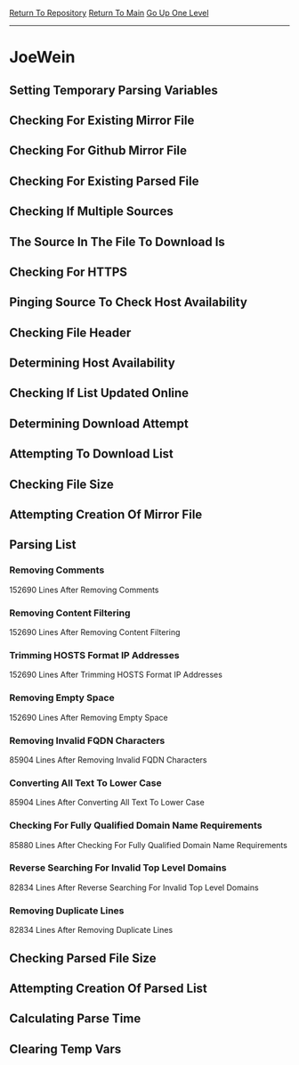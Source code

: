 [Return To Repository](https://github.com/deathbybandaid/piholeparser/)
[Return To Main](https://github.com/deathbybandaid/piholeparser/blob/master/RecentRunLogs/Mainlog.md)
[Go Up One Level](https://github.com/deathbybandaid/piholeparser/blob/master/RecentRunLogs/TopLevelScripts/30-Processing-External-Blacklists.md)
____________________________________
# JoeWein
## Setting Temporary Parsing Variables
## Checking For Existing Mirror File
## Checking For Github Mirror File
## Checking For Existing Parsed File
## Checking If Multiple Sources
## The Source In The File To Download Is
## Checking For HTTPS
## Pinging Source To Check Host Availability
## Checking File Header
## Determining Host Availability
## Checking If List Updated Online
## Determining Download Attempt
## Attempting To Download List
## Checking File Size
## Attempting Creation Of Mirror File
## Parsing List
### Removing Comments
152690 Lines After Removing Comments
### Removing Content Filtering
152690 Lines After Removing Content Filtering
### Trimming HOSTS Format IP Addresses
152690 Lines After Trimming HOSTS Format IP Addresses
### Removing Empty Space
152690 Lines After Removing Empty Space
### Removing Invalid FQDN Characters
85904 Lines After Removing Invalid FQDN Characters
### Converting All Text To Lower Case
85904 Lines After Converting All Text To Lower Case
### Checking For Fully Qualified Domain Name Requirements
85880 Lines After Checking For Fully Qualified Domain Name Requirements
### Reverse Searching For Invalid Top Level Domains
82834 Lines After Reverse Searching For Invalid Top Level Domains
### Removing Duplicate Lines
82834 Lines After Removing Duplicate Lines
## Checking Parsed File Size
## Attempting Creation Of Parsed List
## Calculating Parse Time
## Clearing Temp Vars
